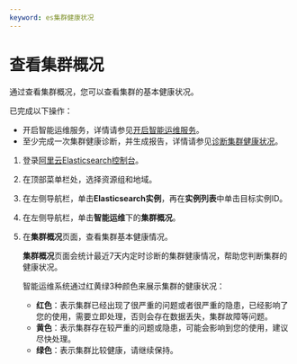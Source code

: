 ```yaml
---
keyword: es集群健康状况
---
```


# 查看集群概况

通过查看集群概况，您可以查看集群的基本健康状况。

已完成以下操作：

-   开启智能运维服务，详情请参见[开启智能运维服务](/intl.zh-CN/运维指南/智能运维/开启智能运维服务.md)。
-   至少完成一次集群健康诊断，并生成报告，详情请参见[诊断集群健康状况]()。

1.  登录[阿里云Elasticsearch控制台](https://elasticsearch.console.aliyun.com/#/home)。

2.  在顶部菜单栏处，选择资源组和地域。

3.  在左侧导航栏，单击**Elasticsearch实例**，再在**实例列表**中单击目标实例ID。

4.  在左侧导航栏，单击**智能运维**下的**集群概况**。

5.  在**集群概况**页面，查看集群基本健康情况。

    **集群概况**页面会统计最近7天内定时诊断的集群健康情况，帮助您判断集群的健康状况。

    智能运维系统通过红黄绿3种颜色来展示集群的健康状况：

    -   **红色**：表示集群已经出现了很严重的问题或者很严重的隐患，已经影响了您的使用，需要立即处理，否则会存在数据丢失，集群故障等问题。
    -   **黄色**：表示集群存在较严重的问题或隐患，可能会影响到您的使用，建议尽快处理。
    -   **绿色**：表示集群比较健康，请继续保持。


